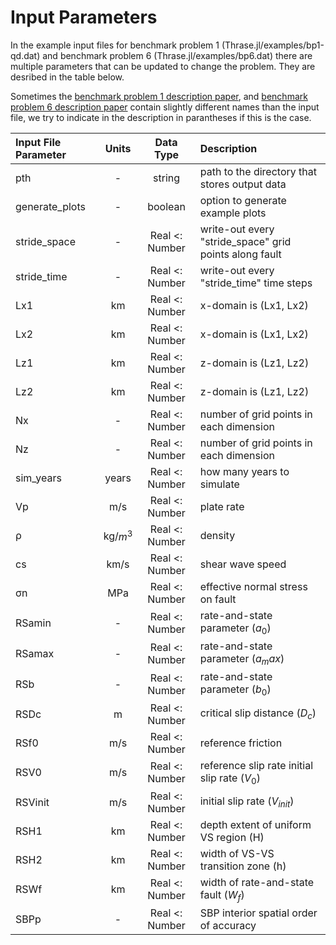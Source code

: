 # Input Parameters

In the example input files for benchmark problem 1 (Thrase.jl/examples/bp1-qd.dat) and benchmark problem 6 (Thrase.jl/examples/bp6.dat) there are multiple parameters that can be updated to change the problem.
They are desribed in the table below. 

Sometimes the [benchmark problem 1 description paper](https://strike.scec.org/cvws/seas/download/SEAS_BP1_QD.pdf), and [benchmark problem 6 description paper](https://strike.scec.org/cvws/seas/download/SEAS_BP6_Nov18.pdf) contain slightly different names than the input file, we try to indicate in the description in parantheses if this is the case.

| Input File Parameter | Units | Data Type | Description | 
| :-------- | :--------: | :--------: | :-------- | 
| pth | - | string | path to the directory that stores output data 
| generate_plots | - | boolean | option to generate example plots
| stride_space | - | Real <: Number | write-out every "stride_space" grid points along fault
| stride_time | - | Real <: Number | write-out every "stride_time" time steps
| Lx1 | km | Real <: Number | x-domain is (Lx1, Lx2)
| Lx2 | km | Real <: Number | x-domain is (Lx1, Lx2)
| Lz1 | km | Real <: Number | z-domain is (Lz1, Lz2)
| Lz2 | km | Real <: Number | z-domain is (Lz1, Lz2)
| Nx | - | Real <: Number | number of grid points in each dimension
| Nz | - | Real <: Number | number of grid points in each dimension
| sim_years | years | Real <: Number | how many years to simulate
| Vp | m/s | Real <: Number | plate rate
| ρ | kg/$m^3$ | Real <: Number | density
| cs | km/s | Real <: Number | shear wave speed
| σn | MPa | Real <: Number | effective normal stress on fault
| RSamin | - | Real <: Number | rate-and-state parameter ($a_0$)
| RSamax | - | Real <: Number | rate-and-state parameter ($a_max$)
| RSb | - | Real <: Number | rate-and-state parameter ($b_0$)
| RSDc | m | Real <: Number | critical slip distance ($D_c$)
| RSf0 | m/s | Real <: Number | reference friction 
| RSV0 | m/s | Real <: Number | reference slip rate initial slip rate ($V_0$)
| RSVinit | m/s | Real <: Number | initial slip rate ($V_{init}$)
| RSH1 | km | Real <: Number | depth extent of uniform VS region (H)
| RSH2 | km | Real <: Number | width of VS-VS transition zone (h)
| RSWf | km | Real <: Number | width of rate-and-state fault ($W_f$)
| SBPp | - | Real <: Number | SBP interior spatial order of accuracy
